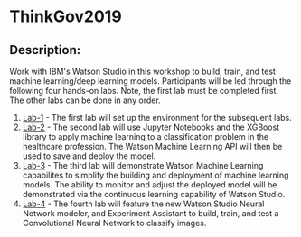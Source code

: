 # ThinkGov2019

## Description:

Work with IBM's Watson Studio in this workshop to build, train, and test machine learning/deep learning models. Participants will be led through the following four hands-on labs. Note, the first lab must be completed first. The other labs can be done in any order.  

1. [Lab-1](Lab-1) - The first lab will set up the environment for the subsequent labs. 
1. [Lab-2](Lab-2) - The second lab will use Jupyter Notebooks and the XGBoost library to apply machine learning to a classification problem in the healthcare profession. The Watson Machine Learning API will then be used to save and deploy the model. 
1. [Lab-3](Lab-3) - The third lab will demonstrate Watson Machine Learning capabilites to simplify the building and deployment of machine learning models. The ability to monitor and adjust the deployed model will be demonstrated via the continuous learning capability of Watson Studio. 
1. [Lab-4](Lab-4) - The fourth lab will feature the new Watson Studio Neural Network modeler, and Experiment Assistant to build, train, and test a Convolutional Neural Network to classify images.  

 
